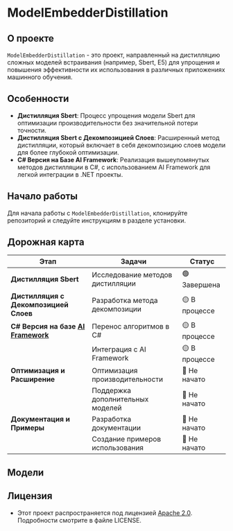 # ModelEmbedderDistillation

## О проекте
`ModelEmbedderDistillation` - это проект, направленный на дистилляцию сложных моделей встраивания (например, Sbert, E5) для упрощения и повышения эффективности их использования в различных приложениях машинного обучения.

## Особенности

- **Дистилляция Sbert**: Процесс упрощения модели Sbert для оптимизации производительности без значительной потери точности.
- **Дистилляция Sbert с Декомпозицией Слоев**: Расширенный метод дистилляции, который включает в себя декомпозицию слоев модели для более глубокой оптимизации.
- **C# Версия на Базе AI Framework**: Реализация вышеупомянутых методов дистилляции в C#, с использованием AI Framework для легкой интеграции в .NET проекты.

## Начало работы

Для начала работы с `ModelEmbedderDistillation`, клонируйте репозиторий и следуйте инструкциям в разделе установки.



## Дорожная карта

| Этап                                         | Задачи                           | Статус                |
| -------------------------------------------- | -------------------------------- | --------------------- |
| **Дистилляция Sbert**                        | Исследование методов дистилляции | 🟢 Завершена          |
| **Дистилляция с Декомпозицией Слоев**        | Разработка метода декомпозиции   | 🟡 В процессе         |
| **C# Версия на базе [AI Framework](https://github.com/AIFramework/AIFrameworkOpen)**           | Перенос алгоритмов в C#          | 🟡 В процессе         |
|                                              | Интеграция с AI Framework        | 🟡 В процессе         |
| **Оптимизация и Расширение**                 | Оптимизация производительности   | 🔴 Не начато          |
|                                              | Поддержка дополнительных моделей | 🔴 Не начато          |
| **Документация и Примеры**                   | Разработка документации          | 🔴 Не начато          |
|                                              | Создание примеров использования  | 🔴 Не начато          |


## Модели





## Лицензия

* Этот проект распространяется под лицензией [Apache 2.0](https://github.com/FractalGPT/ModelEmbedderDistilation/blob/main/LICENSE). Подробности смотрите в файле LICENSE.
